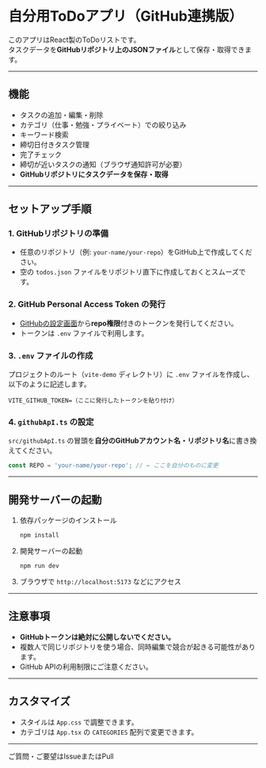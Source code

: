 # 自分用ToDoアプリ（GitHub連携版）

このアプリはReact製のToDoリストです。  
タスクデータを**GitHubリポジトリ上のJSONファイル**として保存・取得できます。

---

## 機能

- タスクの追加・編集・削除
- カテゴリ（仕事・勉強・プライベート）での絞り込み
- キーワード検索
- 締切日付きタスク管理
- 完了チェック
- 締切が近いタスクの通知（ブラウザ通知許可が必要）
- **GitHubリポジトリにタスクデータを保存・取得**

---

## セットアップ手順

### 1. GitHubリポジトリの準備

- 任意のリポジトリ（例: `your-name/your-repo`）をGitHub上で作成してください。
- 空の `todos.json` ファイルをリポジトリ直下に作成しておくとスムーズです。

### 2. GitHub Personal Access Token の発行

- [GitHubの設定画面](https://github.com/settings/tokens)から**repo権限**付きのトークンを発行してください。
- トークンは `.env` ファイルで利用します。

### 3. `.env` ファイルの作成

プロジェクトのルート（`vite-demo` ディレクトリ）に `.env` ファイルを作成し、以下のように記述します。

```
VITE_GITHUB_TOKEN=（ここに発行したトークンを貼り付け）
```

### 4. `githubApI.ts` の設定

`src/githubApI.ts` の冒頭を**自分のGitHubアカウント名・リポジトリ名**に書き換えてください。

```typescript
const REPO = 'your-name/your-repo'; // ← ここを自分のものに変更
```

---

## 開発サーバーの起動

1. 依存パッケージのインストール  
   ```
   npm install
   ```

2. 開発サーバーの起動  
   ```
   npm run dev
   ```

3. ブラウザで `http://localhost:5173` などにアクセス

---

## 注意事項

- **GitHubトークンは絶対に公開しないでください。**
- 複数人で同じリポジトリを使う場合、同時編集で競合が起きる可能性があります。
- GitHub APIの利用制限にご注意ください。

---

## カスタマイズ

- スタイルは `App.css` で調整できます。
- カテゴリは `App.tsx` の `CATEGORIES` 配列で変更できます。

---

ご質問・ご要望はIssueまたはPull
